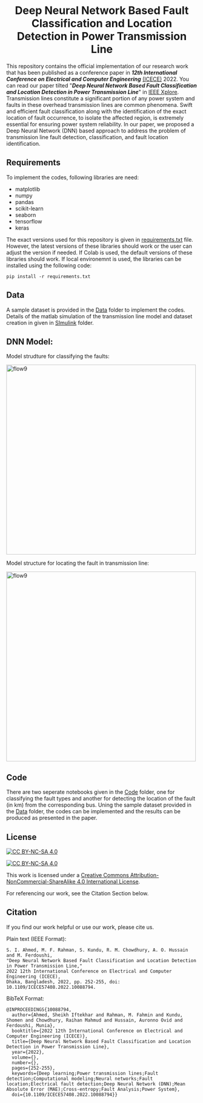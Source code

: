 <h1 align="center">Deep Neural Network Based Fault Classification and Location Detection in Power Transmission Line</h1> 


This repository contains the official implementation of our research work that has been published as a conference paper in ***12th International Conference on Electrical and Computer Engineering*** [(ICECE)](https://icece.buet.ac.bd/) 2022. You can read our paper tilted "***Deep Neural Network Based Fault Classification and Location Detection in Power Transmission Line***" in [IEEE Xplore](https://ieeexplore.ieee.org/document/10088794). Transmission lines constitute a significant portion of any power system and faults in these overhead transmission lines are common phenomena. Swift and efficient fault classification along with the identification of the exact location of fault occurrence, to isolate the affected region, is extremely essential for ensuring power system reliability. In our paper, we proposed a Deep Neural Network (DNN) based approach to address the problem of transmission line fault detection, classification, and fault location identification. 

## Requirements 
To implement the codes, following libraries are need: 
* matplotlib
* numpy
* pandas
* scikit-learn
* seaborn
* tensorflow
* keras

The exact versions used for this repository is given in [requirements.txt](requirements.txt) file. However, the latest versions of these libraries should work or the user can adjust the version if needed. If Colab is used, the default versions of these libraries should work. If local environemnt is used, the libraries can be installed using the following code:
```
pip install -r requirements.txt
```
## Data
A sample dataset is provided in the [Data](Data) folder to implement the codes. Details of the matlab simulation of the transmission line model and dataset creation in given in [SImulink](Simulink) folder. 

## DNN Model:

Model strudture for classifying the faults:

<img src="https://github.com/Sheikh0541/ICECE-2022-DNN-For-Transmission-Line/assets/69375725/143f17fc-b8ec-48af-8ae7-638937acfb0a" alt="flow9" width="500"/>

Model structure for locating the fault in transmission line:

<img src="https://github.com/Sheikh0541/ICECE-2022-DNN-For-Transmission-Line/assets/69375725/b009aeb6-8f38-4007-9406-656780732416" alt="flow9" width="500"/>


## Code 
There are two seperate notebooks given in the [Code](Code) folder, one for classifying the fault types and another for detecting the location of the fault (in km) from the corresponding bus. Uning the sample dataset provided in the [Data](Data) folder, the codes can be implemented and the results can be produced as presented in the paper.  

## License 
[![CC BY-NC-SA 4.0][cc-by-nc-sa-shield]][cc-by-nc-sa]

[![CC BY-NC-SA 4.0][cc-by-nc-sa-image]][cc-by-nc-sa]

This work is licensed under a
[Creative Commons Attribution-NonCommercial-ShareAlike 4.0 International License][cc-by-nc-sa].

For referencing our work, see the Citation Section below. 

[cc-by-nc-sa]: https://spdx.org/licenses/CC-BY-NC-SA-4.0.html 
[cc-by-nc-sa-image]: https://licensebuttons.net/l/by-nc-sa/4.0/88x31.png
[cc-by-nc-sa-shield]: https://img.shields.io/badge/License-CC%20BY--NC--SA%204.0-lightgrey.svg 

## Citation 
If you find our work helpful or use our work, please cite us. 

Plain text (IEEE Format): 
```
S. I. Ahmed, M. F. Rahman, S. Kundu, R. M. Chowdhury, A. O. Hussain and M. Ferdoushi,
"Deep Neural Network Based Fault Classification and Location Detection in Power Transmission Line,"
2022 12th International Conference on Electrical and Computer Engineering (ICECE),
Dhaka, Bangladesh, 2022, pp. 252-255, doi: 10.1109/ICECE57408.2022.10088794.
```
BibTeX Format:
```
@INPROCEEDINGS{10088794,
  author={Ahmed, Sheikh Iftekhar and Rahman, M. Fahmin and Kundu, Shomen and Chowdhury, Raihan Mahmud and Hussain, Auronno Ovid and Ferdoushi, Munia},
  booktitle={2022 12th International Conference on Electrical and Computer Engineering (ICECE)}, 
  title={Deep Neural Network Based Fault Classification and Location Detection in Power Transmission Line}, 
  year={2022},
  volume={},
  number={},
  pages={252-255},
  keywords={Deep learning;Power transmission lines;Fault detection;Computational modeling;Neural networks;Fault location;Electrical fault detection;Deep Neural Network (DNN);Mean Absolute Error (MAE);Cross-entropy;Fault Analysis;Power System},
  doi={10.1109/ICECE57408.2022.10088794}}
```
